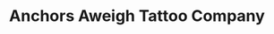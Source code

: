 ---
title: "Anchors Aweigh Tattoo Company"
url: /garner/anchors-aweigh-tattoo-company/
shop: Tattoo
---